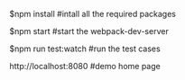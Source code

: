 $npm install  #intall all the required packages

$npm start    #start the webpack-dev-server

$npm run test:watch #run the test cases

http://localhost:8080   #demo home page
